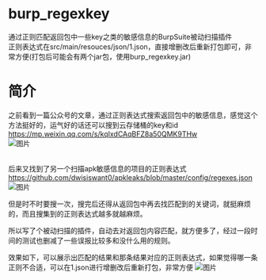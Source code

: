 # burp_regexkey
通过正则匹配返回包中一些key之类的敏感信息的BurpSuite被动扫描插件<br>
正则表达式在src/main/resouces/json/1.json，直接增删改后重新打包即可，非常方便(打包后可能会有两个jar包，使用burp_regexkey.jar)
# 简介
之前看到一篇公众号的文章，通过正则表达式搜索返回包中的敏感信息，感觉这个方法挺好的，运气好的话还可以搜到云存储桶的key和id
https://mp.weixin.qq.com/s/kqIxdCAqBFZ8a50QMK9THw  
![图片](https://user-images.githubusercontent.com/48166761/181022447-9fa661b0-b26a-4ae6-b2de-85429b8a7191.png)  
<br>

后来又找到了另一个扫描apk敏感信息的项目的正则表达式 
https://github.com/dwisiswant0/apkleaks/blob/master/config/regexes.json
![图片](https://user-images.githubusercontent.com/48166761/181022972-82018cf4-dd48-4837-9d6f-baf59f302c56.png) 
<br>

但是时不时要搜一次，搜完后还得从返回包中再去找匹配到的关键词，就挺麻烦的，而且搜集到的正则表达式越多就越麻烦。

所以写了个被动扫描的插件，自动去对返回包内容匹配，就方便多了，经过一段时间的测试也删减了一些误报比较多和没什么用的规则。

效果如下，可以展示出匹配的结果和那条结果对应的正则表达式，如果觉得哪一条正则不合适，可以在1.json进行增删改后重新打包，非常方便
![图片](https://user-images.githubusercontent.com/48166761/181031737-55a88415-df45-4c30-94d2-7442904b0546.png)
